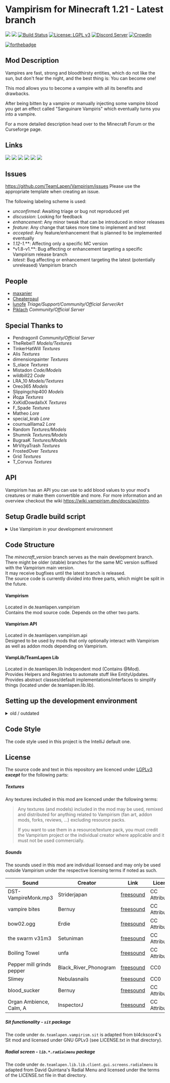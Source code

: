 Vampirism for Minecraft 1.21 - Latest branch 
============================================
[![](http://cf.way2muchnoise.eu/short_233029_downloads.svg)](https://minecraft.curseforge.com/projects/vampirism-become-a-vampire) [![](https://img.shields.io/modrinth/dt/jVZ0F1wn?label=Modrinth)](https://modrinth.com/mod/vampirism) [![Build Status](https://github.com/TeamLapen/Vampirism/workflows/Java%20CI/badge.svg?branch=1.16)](https://github.com/TeamLapen/Vampirism/actions) [![License: LGPL v3](https://img.shields.io/badge/License-LGPL%20v3-blue.svg)](https://www.gnu.org/licenses/lgpl-3.0) [![Discord Server](https://img.shields.io/discord/430326060635258881)](https://discord.gg/wuamm4P) [![Crowdin](https://badges.crowdin.net/vampirism/localized.svg)](https://crowdin.com/project/vampirism)

[![forthebadge](https://forthebadge.com/images/badges/built-with-love.svg)](https://vampirism.dev)

## Mod Description

Vampires are fast, strong and bloodthirsty entities, which do not like the sun, but don't fear the night, and the best thing is: You can become one!

This mod allows you to become a vampire with all its benefits and drawbacks.

After being bitten by a vampire or manually injecting some vampire blood you get an effect called "Sanguinare Vampiris" which eventually turns you into a vampire.

For a more detailed description head over to the Minecraft Forum or the Curseforge page.
## Links
[![](https://cdn.jsdelivr.net/npm/@intergrav/devins-badges@3/assets/cozy/available/curseforge_vector.svg)](https://www.curseforge.com/minecraft/mc-mods/vampirism-become-a-vampire/files)
[![](https://cdn.jsdelivr.net/npm/@intergrav/devins-badges@3/assets/cozy/available/modrinth_vector.svg)](https://modrinth.com/mod/vampirism/versions)
[![](https://cdn.jsdelivr.net/npm/@intergrav/devins-badges@3/assets/cozy/translate/crowdin_vector.svg)](https://translate.vampirism.dev)
[![](https://cdn.jsdelivr.net/npm/@intergrav/devins-badges@3/assets/cozy/documentation/ghpages_vector.svg)](https://wiki.vampirism.dev/docs/wiki/intro)
[![](https://cdn.jsdelivr.net/npm/@intergrav/devins-badges@3/assets/cozy/documentation/website_vector.svg)](https://vampirism.dev)
[![](https://cdn.jsdelivr.net/npm/@intergrav/devins-badges@3/assets/cozy/social/discord-plural_vector.svg)](https://discord.gg/wuamm4P)

## Issues
https://github.com/TeamLapen/Vampirism/issues
Please use the appropriate template when creating an issue.

The following labeling scheme is used:
- *unconfirmed*: Awaiting triage or bug not reproduced yet
- *discussion*: Looking for feedback
- *enhancement*: Any minor tweak that can be introduced in minor releases
- *feature*: Any change that takes more time to implement and test
- *accepted*: Any feature/enhancement that is planned to be implemented eventually
- *1.12-1.***: Affecting only a specific MC version
- *v1.8-v1.**: Bug affecting or enhancement targeting a specific Vampirism release branch
- *latest*: Bug affecting or enhancement targeting the latest (potentially unreleased) Vampirism branch


## People
- [maxanier](https://maxanier.de)
- [Cheaterpaul](https://paube.de)
- [lunofe](https://github.com/lunofe) _Triage/Support/Community/Official Server/Art_
- [Piklach](https://twitter.com/Piklach) _Community/Official Server_


## Special Thanks to
- PendragonII _Community/Official Server_
- TheRebelT _Models/Textures_
- TinkerHatWill _Textures_
- Alis _Textures_
- dimensionpainter _Textures_
- S_olace _Textures_
- Mistadon _Code/Models_
- wildbill22 _Code_
- LRA_10 _Models/Textures_
- Oreo365 _Models_
- Slippingchip400 _Models_
- Йода _Textures_
- XxKidDowdallxX _Textures_
- F_Spade _Textures_
- Matheo _Lore_
- special_krab _Lore_
- cournualllama2 _Lore_
- Random _Textures/Models_
- Shumnik _Textures/Models_
- BugraaK _Textures/Models_
- MrVityaTrash _Textures_
- FrostedOver _Textures_
- Grid _Textures_
- T_Corvus _Textures_

## API
Vampirism has an API you can use to add blood values to your mod's creatures or make them convertible and more. For more information and an overview checkout the wiki https://wiki.vampirism.dev/docs/api/intro.


## Setup Gradle build script

<details>
<summary>Use Vampirism in your development environment</summary>
You should be able to include it with the following in your `build.gradle`:
```gradle
repositories {
    //Maven repo for Vampirism
    maven {
        url = "https://maven.maxanier.de/releases"
    }
}
dependencies {
    //compile against the Vampirism API
    compileOnly fg.deobf("de.teamlapen.vampirism:Vampirism:${mc_version}-${vampirism_version}:api")
    //at runtime (in your development environment) use the full Vampirism jar
    runtimeOnly fg.deobf("de.teamlapen.vampirism:Vampirism:${mc_version}-${vampirism_version}")
}
```

#### Choose a version

`${mc_version}` gets replaced by the current Minecraft version. (i.e. `1.20.4`)
`${vampirism_version}` gets replaced by the version of Vampirism you want to use (i.e `1.10.0`)

For a list of available Vampirism version,
see [CurseForge](https://www.curseforge.com/minecraft/mc-mods/vampirism-become-a-vampire) or
the [maven listing](https://maven.maxanier.de/de/teamlapen/vampirism/Vampirism/) .

These properties can be set in a file named `gradle.properties`, placed in the same directory as your `build.gradle`
file. Example `gradle.properties`:

```
mc_version=1.16.5
vampirism_version=1.7.12
```

#### Rerun Gradle setup commands

Please run the commands that you used to set up your development environment again. E.g. `gradlew`
or `gradlew build --refresh-dependencies`
Refresh/Restart your IDE afterwards.

#### Run Vampirism in a deobfuscated environment

Vampirism uses **mixins**. To be able to apply them in a deobfuscated environment using a different set of mappings (
from the one Vampirism uses) you have to enable remapping the refmap:
Add

```
     property 'mixin.env.remapRefMap', 'true'
     property 'mixin.env.refMapRemappingFile', "${projectDir}/build/createSrgToMcp/output.srg"
```

to your run configurations in your `build.gradle` and then regenerate your IDE run configurations (`genIntelliJRuns` or
similar). If that does not work you can also try `property 'mixin.env.disableRefMap', 'true'`
If you still run into issues with the mixins you can also set `mixin.env.ignoreRequired` to `true`. However, not all of
Vampirism will work correctly then.

#### Examples

Checkout this example project: https://github.com/TeamLapen/VampirismAPIExample

If you want to create an addon which access all of Vampirism's classes, not just the API, checkout
this https://github.com/TeamLapen/VampirismAddonExample and consider contacting @Cheaterpaul.

</details>

## Code Structure

The _minecraft_version_ branch serves as the main development branch. There might be older (stable) branches for the
same MC version suffixed with the Vampirism main version.  
It may receive bugfixes until the latest branch is released.  
The source code is currently divided into three parts, which might be split in the future.

#### Vampirism
Located in de.teamlapen.vampirism  
Contains the mod source code. Depends on the other two parts.  
#### Vampirism API
Located in de.teamlapen.vampirism.api  
Designed to be used by mods that only optionally interact with Vampirism as well as addon mods depending on Vampirism.  
#### VampLib/TeamLapen Lib
Located in de.teamlapen.lib
Independent mod (Contains @Mod).  
Provides Helpers and Registries to automate stuff like EntityUpdates.
Provides abstract classes/default implementations/interfaces to simplify things (located under de.teamlapen.lib.lib).  

## Setting up the development environment

<details>
<summary>old / outdated</summary>


If you would like to compile your own versions or even contribute to Vampirism's development, you need to set up the dev environment like any other mod.

</details>  

## Code Style
The code style used in this project is the IntelliJ default one.

## License
The source code and text in this repository are licenced under [LGPLv3](https://raw.githubusercontent.com/TeamLapen/Vampirism/master/CODE_LICENSE) ***except*** for the following parts:

##### Textures
Any textures included in this mod are licenced under the following terms:
> Any textures (and models) included in the mod may be used, remixed and distributed for anything related to Vampirism (fan art, addon mods, forks, reviews, ...) excluding resource packs.
> 
> If you want to use them in a resource/texture pack, you must credit the Vampirism project or the individual creator where applicable and it must not be used commercially.

##### Sounds
The sounds used in this mod are individual licensed and may only be used outside Vampirism under the respective licensing terms if noted as such.

| Sound                     | Creator               | Link                                                                           | License        |
|---------------------------|-----------------------|--------------------------------------------------------------------------------|----------------|
| DST-VampireMonk.mp3       | Striderjapan          | [freesound](http://www.freesound.org/people/Striderjapan/sounds/141368/)       | CC Attribution |
| vampire bites             | Bernuy                | [freesound](http://www.freesound.org/people/Bernuy/sounds/268501/)             | CC Attribution |
| bow02.ogg                 | Erdie                 | [freesound](https://www.freesound.org/people/Erdie/sounds/65734/)              | CC Attribution |
| the swarm v31m3           | Setuniman             | [freesound](https://www.freesound.org/people/Setuniman/sounds/130695/)         | CC Attribution |
| Boiling Towel             | unfa                  | [freesound](https://www.freesound.org/people/unfa/sounds/174499/)              | CC Attribution |
| Pepper mill grinds pepper | Black_River_Phonogram | [freesound](https://freesound.org/people/Black_River_Phonogram/sounds/424605/) | CC0            |
| Slimey                    | Nebulasnails          | [freesound](https://freesound.org/people/nebulasnails/sounds/495116/)          | CC0            |
| blood_sucker              | Bernuy                | [freesound](https://freesound.org/people/Bernuy/sounds/268499/)                | CC Attribution |
| Organ Ambience, Calm, A   | InspectorJ            | [freesound](https://freesound.org/people/InspectorJ/sounds/411991/)            | CC Attribution |

##### Sit functionality - `sit` package

The code under `de.teamlapen.vampirism.sit` is adapted from bl4ckscor4's Sit mod and licensed under GNU GPLv3 (see
LICENSE.txt in that directory).

##### Radial screen - `lib.*.radialmenu` package

The code under `de.teamlapen.lib.lib.client.gui.screens.radialmenu` is adapted from David Quintana's Radial Menu and
licensed under the terms of the LICENSE.txt file in that directory.

